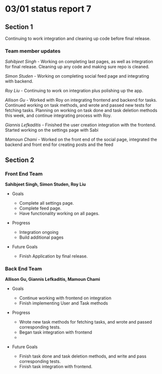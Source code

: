 # 03/01 status report 7

## Section 1
Continuing to work integration and cleaning up code before final release.

### Team member updates
*Sahibjeet Singh* - Working on completing last pages, as well as integration for final release. Cleaning up any code and making sure repo is cleaned.      

*Simon Studen* -  Working on completing social feed page and integrating with backend.      

*Roy Liu* -  Continuing to work on integration plus polishing up the app.    

*Allison Gu* - Worked with Roy on integrating frontend and backend for tasks. Continued working on task methods, and wrote and passed new tests for fetching tasks. Planning on working on task done and task deletion methods this week, and continue integrating process with Roy.     

*Giannis Lefkaditis* -  Finished the user creation integration with the frontend. Started working on the settings page with Sabi   

*Mamoun Chami* -  Worked on the front end of the social page, integrated the backend and front end for creating posts and the feed       


## Section 2

### Front End Team
**Sahibjeet Singh, Simon Studen, Roy Liu**
* Goals
  -  Complete all settings page.
  -  Complete feed page. 
  -  Have functionality working on all pages.

* Progress
  *  Integration ongoing
  *  Build additional pages

* Future Goals
  * Finish Application by final release. 
 
### Back End Team
**Allison Gu, Giannis Lefkaditis, Mamoun Chami**

* Goals
  * Continue working with frontend on integration
  * Finish implementing User and Task methods

* Progress
  * Wrote new task methods for fetching tasks, and wrote and passed corresponding tests.
  * Began task integration with frontend
  *

* Future Goals
  * Finish task done and task deletion methods, and write and pass corresponding tests.
  * Finish task integration with frontend.
